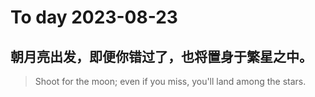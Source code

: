 
# To day 2023-08-23


## 朝月亮出发，即便你错过了，也将置身于繁星之中。
> Shoot for the moon; even if you miss, you'll land among the stars.

    